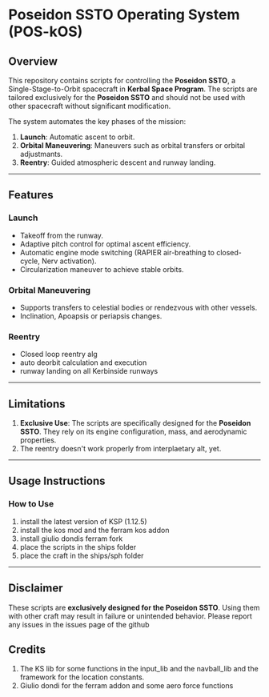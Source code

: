 # Poseidon SSTO Operating System (POS-kOS)

## Overview
This repository contains scripts for controlling the **Poseidon SSTO**, a Single-Stage-to-Orbit spacecraft in **Kerbal Space Program**. The scripts are tailored exclusively for the **Poseidon SSTO** and should not be used with other spacecraft without significant modification.

The system automates the key phases of the mission:
1. **Launch**: Automatic ascent to orbit.
2. **Orbital Maneuvering**: Maneuvers such as orbital transfers or orbital adjustmants.
3. **Reentry**: Guided atmospheric descent and runway landing.

---

## Features

### Launch
- Takeoff from the runway.
- Adaptive pitch control for optimal ascent efficiency.
- Automatic engine mode switching (RAPIER air-breathing to closed-cycle, Nerv activation).
- Circularization maneuver to achieve stable orbits.

### Orbital Maneuvering
- Supports transfers to celestial bodies or rendezvous with other vessels.
- Inclination, Apoapsis or periapsis changes.

### Reentry
- Closed loop reentry alg
- auto deorbit calculation and execution
- runway landing on all Kerbinside runways

---

## Limitations
1. **Exclusive Use**: The scripts are specifically designed for the **Poseidon SSTO**. They rely on its engine configuration, mass, and aerodynamic properties.
2. The reentry doesn't work properly from interplaetary alt, yet.

---

## Usage Instructions
### How to Use
 1. install the latest version of KSP (1.12.5)
 2. install the kos mod and the ferram kos addon
 3. install giulio dondis ferram fork
 4. place the scripts in the ships folder
 5. place the craft in the ships/sph folder
---

## Disclaimer
These scripts are **exclusively designed for the Poseidon SSTO**. Using them with other craft may result in failure or unintended behavior.
Please report any issues in the issues page of the github


## Credits 
1. The KS lib for some functions in the input_lib and the navball_lib and the framework for the location constants.            
2. Giulio dondi for the ferram addon and some aero force functions
   
